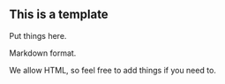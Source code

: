 ## This is a template

Put things here.

Markdown format.

We allow HTML, so feel free to <span class="yellow">add things if you need to.</span>
